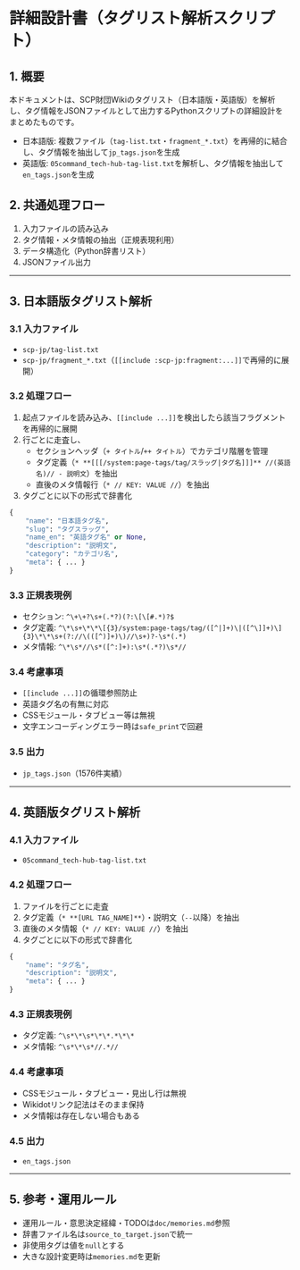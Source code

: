 # 詳細設計書（タグリスト解析スクリプト）

## 1. 概要

本ドキュメントは、SCP財団Wikiのタグリスト（日本語版・英語版）を解析し、タグ情報をJSONファイルとして出力するPythonスクリプトの詳細設計をまとめたものです。

- 日本語版: 複数ファイル（`tag-list.txt`・`fragment_*.txt`）を再帰的に結合し、タグ情報を抽出して`jp_tags.json`を生成
- 英語版: `05command_tech-hub-tag-list.txt`を解析し、タグ情報を抽出して`en_tags.json`を生成

## 2. 共通処理フロー

1. 入力ファイルの読み込み
2. タグ情報・メタ情報の抽出（正規表現利用）
3. データ構造化（Python辞書リスト）
4. JSONファイル出力

---

## 3. 日本語版タグリスト解析

### 3.1 入力ファイル

- `scp-jp/tag-list.txt`
- `scp-jp/fragment_*.txt`（`[[include :scp-jp:fragment:...]]`で再帰的に展開）

### 3.2 処理フロー

1. 起点ファイルを読み込み、`[[include ...]]`を検出したら該当フラグメントを再帰的に展開
2. 行ごとに走査し、
   - セクションヘッダ（`+ タイトル`/`++ タイトル`）でカテゴリ階層を管理
   - タグ定義（`* **[[[/system:page-tags/tag/スラッグ|タグ名]]]** //(英語名)// - 説明文`）を抽出
   - 直後のメタ情報行（`* // KEY: VALUE //`）を抽出
3. タグごとに以下の形式で辞書化

```python
{
    "name": "日本語タグ名",
    "slug": "タグスラッグ",
    "name_en": "英語タグ名" or None,
    "description": "説明文",
    "category": "カテゴリ名",
    "meta": { ... }
}
```

### 3.3 正規表現例

- セクション: `^\+\+?\s+(.*?)(?:\[\[#.*)?$`
- タグ定義: `^\*\s+\*\*\[{3}/system:page-tags/tag/([^|]+)\|([^\]]+)\]{3}\*\*\s+(?://\(([^)]+)\)//\s+)?-\s*(.*)`
- メタ情報: `^\*\s*//\s*([^:]+):\s*(.*?)\s*//`

### 3.4 考慮事項

- `[[include ...]]`の循環参照防止
- 英語タグ名の有無に対応
- CSSモジュール・タブビュー等は無視
- 文字エンコーディングエラー時は`safe_print`で回避

### 3.5 出力

- `jp_tags.json`（1576件実績）

---

## 4. 英語版タグリスト解析

### 4.1 入力ファイル

- `05command_tech-hub-tag-list.txt`

### 4.2 処理フロー

1. ファイルを行ごとに走査
2. タグ定義（`* **[URL TAG_NAME]**`）・説明文（`--`以降）を抽出
3. 直後のメタ情報（`* // KEY: VALUE //`）を抽出
4. タグごとに以下の形式で辞書化

```python
{
    "name": "タグ名",
    "description": "説明文",
    "meta": { ... }
}
```

### 4.3 正規表現例

- タグ定義: `^\s*\*\s*\*\*.*\*\*`
- メタ情報: `^\s*\*\s*//.*//`

### 4.4 考慮事項

- CSSモジュール・タブビュー・見出し行は無視
- Wikidotリンク記法はそのまま保持
- メタ情報は存在しない場合もある

### 4.5 出力

- `en_tags.json`

---

## 5. 参考・運用ルール

- 運用ルール・意思決定経緯・TODOは`doc/memories.md`参照
- 辞書ファイル名は`source_to_target.json`で統一
- 非使用タグは値を`null`とする
- 大きな設計変更時は`memories.md`を更新
